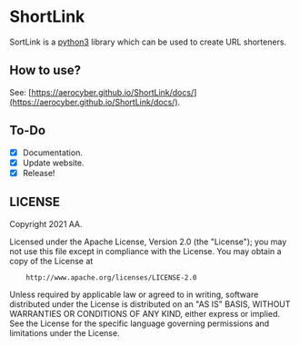 # ShortLink

SortLink is a [python3](https://python.org) library which can be used to create URL shorteners. 

## How to use?

See: [https://aerocyber.github.io/ShortLink/docs/](https://aerocyber.github.io/ShortLink/docs/).

## To-Do

- [x] Documentation.
- [x] Update website.
- [x] Release!

## LICENSE

Copyright 2021 AA.

Licensed under the Apache License, Version 2.0 (the "License");
you may not use this file except in compliance with the License.
You may obtain a copy of the License at


    
        http://www.apache.org/licenses/LICENSE-2.0

Unless required by applicable law or agreed to in writing, software
distributed under the License is distributed on an "AS IS" BASIS,
WITHOUT WARRANTIES OR CONDITIONS OF ANY KIND, either express or implied.
See the License for the specific language governing permissions and
limitations under the License.
